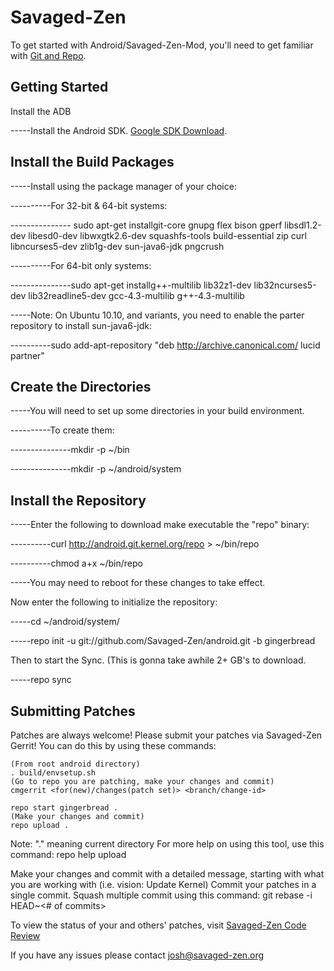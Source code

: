 Savaged-Zen
===========
To get started with Android/Savaged-Zen-Mod, you'll need to get
familiar with [Git and Repo](http://source.android.com/download/using-repo).

Getting Started
---------------
Install the ADB


-----Install the Android SDK. [Google SDK Download](http://developer.android.com/sdk).

Install the Build Packages
--------------------------

-----Install using the package manager of your choice:

----------For 32-bit & 64-bit systems:

--------------- sudo apt-get installgit-core gnupg flex bison gperf libsdl1.2-dev libesd0-dev libwxgtk2.6-dev squashfs-tools build-essential zip curl libncurses5-dev zlib1g-dev sun-java6-jdk pngcrush 

----------For 64-bit only systems:

---------------sudo apt-get installg++-multilib lib32z1-dev lib32ncurses5-dev lib32readline5-dev gcc-4.3-multilib g++-4.3-multilib 

-----Note: On Ubuntu 10.10, and variants, you need to enable the parter repository to install sun-java6-jdk:

----------sudo add-apt-repository "deb http://archive.canonical.com/ lucid partner" 





Create the Directories
----------------------

-----You will need to set up some directories in your build environment.

----------To create them:

---------------mkdir -p ~/bin 

---------------mkdir -p ~/android/system 


Install the Repository
----------------------

-----Enter the following to download make executable the "repo" binary:

----------curl http://android.git.kernel.org/repo > ~/bin/repo 

----------chmod a+x ~/bin/repo

-----You may need to reboot for these changes to take effect. 


Now enter the following to initialize the repository:

-----cd ~/android/system/ 

-----repo init -u git://github.com/Savaged-Zen/android.git -b gingerbread

Then to start the Sync. (This is gonna take awhile 2+ GB's to download.

-----repo sync 


Submitting Patches
------------------
Patches are always welcome!  Please submit your patches via Savaged-Zen Gerrit!
You can do this by using these commands:

    (From root android directory)
    . build/envsetup.sh
    (Go to repo you are patching, make your changes and commit)
    cmgerrit <for(new)/changes(patch set)> <branch/change-id> 

    repo start gingerbread .
    (Make your changes and commit)
    repo upload .
Note: "." meaning current directory
For more help on using this tool, use this command: repo help upload

Make your changes and commit with a detailed message, starting with what you are working with (i.e. vision: Update Kernel)
Commit your patches in a single commit. Squash multiple commit using this command: git rebase -i HEAD~<# of commits>

To view the status of your and others' patches, visit [Savaged-Zen Code Review](http://review.savaged-zen.org/)


If you have any issues please contact josh@savaged-zen.org
